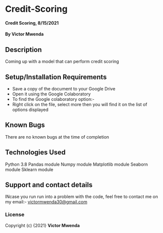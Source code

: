 # Credit-Scoring
#### Credit Scoring, 8/15/2021
#### By **Victor Mwenda**
## Description
Coming up with a model that can perform credit scoring
## Setup/Installation Requirements
* Save a copy of the document to your Google Drive
* Open it using the Google Colaboratory
* To find the Google colaboratory option:-
* Right click on the file, select more then you will find it on the list of options displayed

## Known Bugs
There are no known bugs at the time of completion
## Technologies Used
Python 3.8
Pandas module
Numpy module
Matplotlib module
Seaborn module
Sklearn module
## Support and contact details
INcase you run run into a problem  with the code, feel free to contact me on my email:- victormwenda30@gmail.com
### License
Copyright (c) {2021} **Victor Mwenda**
